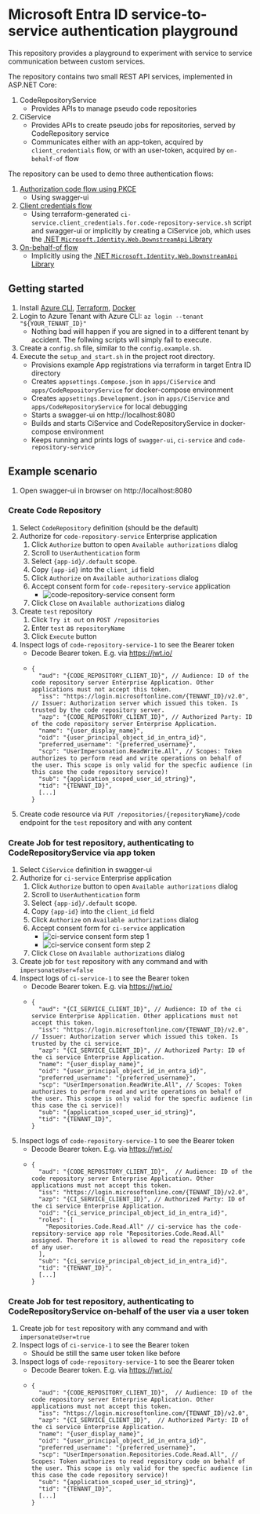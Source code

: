 # Microsoft Entra ID service-to-service authentication playground

This repository provides a playground to experiment with service to service communication between custom services.

The repository contains two small REST API services, implemented in ASP.NET Core:

1. CodeRepositoryService
    * Provides APIs to manage pseudo code repositories
2. CiService
    * Provides APIs to create pseudo jobs for repositories, served by CodeRepository service
    * Communicates either with an app-token, acquired by `client_credentials` flow, or with an user-token, acquired by `on-behalf-of` flow

The repository can be used to demo three authentication flows:

1. [Authorization code flow using PKCE](https://learn.microsoft.com/en-us/entra/identity-platform/v2-oauth2-client-creds-grant-flow)
    * Using swagger-ui
2. [Client credentials flow](https://learn.microsoft.com/en-us/entra/identity-platform/v2-oauth2-client-creds-grant-flow)
    * Using terraform-generated `ci-service.client_credentials.for.code-repository-service.sh` script and swagger-ui or implicitly by creating a CiService job, which uses the [.NET `Microsoft.Identity.Web.DownstreamApi` Library](https://learn.microsoft.com/en-us/entra/identity-platform/scenario-web-api-call-api-app-configuration?tabs=aspnetcore)
3. [On-behalf-of flow](https://learn.microsoft.com/en-us/entra/identity-platform/v2-oauth2-on-behalf-of-flow)
    * Implicitly using the [.NET `Microsoft.Identity.Web.DownstreamApi` Library](https://learn.microsoft.com/en-us/entra/identity-platform/scenario-web-api-call-api-app-configuration?tabs=aspnetcore)

## Getting started

1. Install [Azure CLI](https://learn.microsoft.com/en-us/cli/azure/install-azure-cli#install), [Terraform](https://developer.hashicorp.com/terraform/install?product_intent=terraform), [Docker](https://docs.docker.com/engine/install/)
2. Login to Azure Tenant with Azure CLI: `az login --tenant "${YOUR_TENANT_ID}"`
    * Nothing bad will happen if you are signed in to a different tenant by accident. The follwing scripts will simply fail to execute.
3. Create a `config.sh` file, similar to the `config.example.sh`.
4. Execute the `setup_and_start.sh` in the project root directory.
    * Provisions example App registrations via terraform in target Entra ID directory
    * Creates `appsettings.Compose.json` in `apps/CiService` and `apps/CodeRepositoryService` for docker-compose environment
    * Creates `appsettings.Development.json` in `apps/CiService` and `apps/CodeRepositoryService` for local debugging
    * Starts a swagger-ui on http://localhost:8080
    * Builds and starts CiService and CodeRepositoryService in docker-compose environment
    * Keeps running and prints logs of `swagger-ui`, `ci-service` and `code-repository-service`

## Example scenario

1. Open swagger-ui in browser on http://localhost:8080

### Create Code Repository

1. Select `CodeRepository` definition (should be the default)
2. Authorize for `code-repository-service` Enterprise application
    1. Click `Authorize` button to open `Available authorizations` dialog
    2. Scroll to `UserAuthentication` form
    3. Select `{app-id}/.default` scope.
    4. Copy `{app-id}` into the `client_id` field
    5. Click `Authorize` on `Available authorizations` dialog
    6. Accept consent form for `code-repository-service` application
        * ![code-repository-service consent form](./docs/images/code_repository_service_consent_dialog.png)
    7. Click `Close` on `Available authorizations` dialog
3. Create `test` repository
    1. Click `Try it out` on `POST /repositories`
    2. Enter `test` as `repositoryName`
    3. Click `Execute` button
4. Inspect logs of `code-repository-service-1` to see the Bearer token
    * Decode Bearer token. E.g. via https://jwt.io/
    * ```
      {
        "aud": "{CODE_REPOSITORY_CLIENT_ID}", // Audience: ID of the code repository server Enterprise Application. Other applications must not accept this token.
        "iss": "https://login.microsoftonline.com/{TENANT_ID}/v2.0", // Issuer: Authorization server which issued this token. Is trusted by the code repository server.
        "azp": "{CODE_REPOSITORY_CLIENT_ID}", // Authorized Party: ID of the code repository server Enterprise Application.
        "name": "{user_display_name}",
        "oid": "{user_principal_object_id_in_entra_id}",
        "preferred_username": "{preferred_username}",
        "scp": "UserImpersonation.ReadWrite.All", // Scopes: Token authorizes to perform read and write operations on behalf of the user. This scope is only valid for the specfic audience (in this case the code repository service)!
        "sub": "{application_scoped_user_id_string}",
        "tid": "{TENANT_ID}",
        [...]
      }
      ```
5. Create code resource via `PUT /repositories/{repositoryName}/code` endpoint for the `test` repository and with any content

### Create Job for test repository, authenticating to CodeRepositoryService via app token

1. Select `CiService` definition in swagger-ui
2. Authorize for `ci-service` Enterprise application
    1. Click `Authorize` button to open `Available authorizations` dialog
    2. Scroll to `UserAuthentication` form
    3. Select `{app-id}/.default` scope.
    4. Copy `{app-id}` into the `client_id` field
    5. Click `Authorize` on `Available authorizations` dialog
    6. Accept consent form for `ci-service` application
        * ![ci-service consent form step 1](./docs/images/ci_service_consent_dialog_1.png)
        * ![ci-service consent form step 2](./docs/images/ci_service_consent_dialog_2.png)
    7. Click `Close` on `Available authorizations` dialog
3. Create job for `test` repository with any command and with `impersonateUser=false`
4. Inspect logs of `ci-service-1` to see the Bearer token
    * Decode Bearer token. E.g. via https://jwt.io/
    * ```
      {
        "aud": "{CI_SERVICE_CLIENT_ID}", // Audience: ID of the ci service Enterprise Application. Other applications must not accept this token.
        "iss": "https://login.microsoftonline.com/{TENANT_ID}/v2.0", // Issuer: Authorization server which issued this token. Is trusted by the ci service.
        "azp": "{CI_SERVICE_CLIENT_ID}", // Authorized Party: ID of the ci service Enterprise Application.
        "name": "{user_display_name}",
        "oid": "{user_principal_object_id_in_entra_id}",
        "preferred_username": "{preferred_username}",
        "scp": "UserImpersonation.ReadWrite.All", // Scopes: Token authorizes to perform read and write operations on behalf of the user. This scope is only valid for the specfic audience (in this case the ci service)!
        "sub": "{application_scoped_user_id_string}",
        "tid": "{TENANT_ID}",
      }
      ```
5. Inspect logs of `code-repository-service-1` to see the Bearer token
    * Decode Bearer token. E.g. via https://jwt.io/
    * ```
      {
        "aud": "{CODE_REPOSITORY_CLIENT_ID}",  // Audience: ID of the code repository server Enterprise Application. Other applications must not accept this token.
        "iss": "https://login.microsoftonline.com/{TENANT_ID}/v2.0",
        "azp": "{CI_SERVICE_CLIENT_ID}", // Authorized Party: ID of the ci service Enterprise Application.
        "oid": "{ci_service_principal_object_id_in_entra_id}",
        "roles": [
          "Repositories.Code.Read.All" // ci-service has the code-repsitory-service app role "Repositories.Code.Read.All" assigned. Therefore it is allowed to read the repository code of any user.
        ],
        "sub": "{ci_service_principal_object_id_in_entra_id}",
        "tid": "{TENANT_ID}",
        [...]
      }
      ```

### Create Job for test repository, authenticating to CodeRepositoryService on-behalf of the user via a user token

1. Create job for `test` repository with any command and with `impersonateUser=true`
2. Inspect logs of `ci-service-1` to see the Bearer token
   * Should be still the same user token like before 
3. Inspect logs of `code-repository-service-1` to see the Bearer token
    * Decode Bearer token. E.g. via https://jwt.io/
    * ```
      {
        "aud": "{CODE_REPOSITORY_CLIENT_ID}",  // Audience: ID of the code repository server Enterprise Application. Other applications must not accept this token.
        "iss": "https://login.microsoftonline.com/{TENANT_ID}/v2.0",
        "azp": "{CI_SERVICE_CLIENT_ID}",  // Authorized Party: ID of the ci service Enterprise Application.
        "name": "{user_display_name}",
        "oid": "{user_principal_object_id_in_entra_id}",
        "preferred_username": "{preferred_username}",
        "scp": "UserImpersonation.Repositories.Code.Read.All", // Scopes: Token authorizes to read repository code on behalf of the user. This scope is only valid for the specfic audience (in this case the code repository service)!
        "sub": "{application_scoped_user_id_string}",
        "tid": "{TENANT_ID}",
        [...]
      }
      ```
